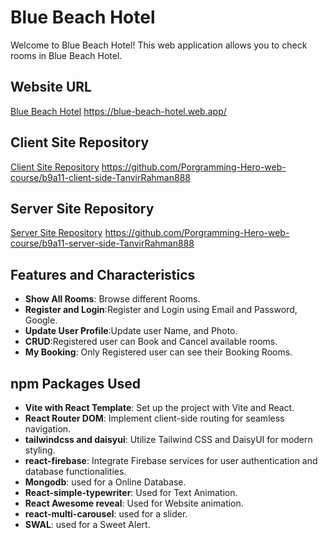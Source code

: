 # Blue Beach Hotel

Welcome to Blue Beach Hotel! This web application allows you to check rooms in Blue Beach Hotel.

## Website URL
[Blue Beach Hotel]( htthttps://blue-beach-hotel.web.app/)
https://blue-beach-hotel.web.app/

## Client Site Repository
[Client Site Repository]( https://github.com/Porgramming-Hero-web-course/b9a11-client-side-TanvirRahman888)
https://github.com/Porgramming-Hero-web-course/b9a11-client-side-TanvirRahman888


## Server Site Repository
[Server Site Repository]( https://github.com/Porgramming-Hero-web-course/b9a11-server-side-TanvirRahman888)
https://github.com/Porgramming-Hero-web-course/b9a11-server-side-TanvirRahman888

## Features and Characteristics

- **Show All Rooms**: Browse different Rooms.
- **Register and Login**:Register and Login using Email and Password, Google.
- **Update User Profile**:Update user Name, and Photo.
- **CRUD**:Registered user can Book and Cancel available rooms.
- **My Booking**: Only Registered user can see their Booking Rooms.

  
## npm Packages Used

- **Vite with React Template**: Set up the project with Vite and React.
- **React Router DOM**: Implement client-side routing for seamless navigation.
- **tailwindcss and daisyui**: Utilize Tailwind CSS and DaisyUI for modern styling.
- **react-firebase**: Integrate Firebase services for user authentication and database functionalities.
- **Mongodb**: used for a Online Database.
- **React-simple-typewriter**: Used for Text Animation.
- **React Awesome reveal**: Used for Website animation.
- **react-multi-carousel**: used for a slider.
- **SWAL**: used for a Sweet Alert.